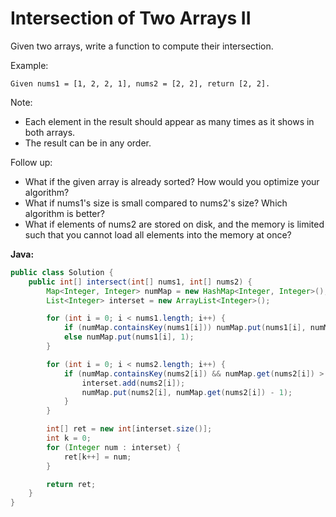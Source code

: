 # Intersection of Two Arrays II

Given two arrays, write a function to compute their intersection.

Example:

    Given nums1 = [1, 2, 2, 1], nums2 = [2, 2], return [2, 2].

Note:

  - Each element in the result should appear as many times as it shows in both arrays.
  - The result can be in any order.

Follow up:

  - What if the given array is already sorted? How would you optimize your algorithm?
  - What if nums1's size is small compared to nums2's size? Which algorithm is better?
  - What if elements of nums2 are stored on disk, and the memory is limited such that you cannot load all elements into the memory at once?

**Java:**
```java
public class Solution {
    public int[] intersect(int[] nums1, int[] nums2) {
        Map<Integer, Integer> numMap = new HashMap<Integer, Integer>();
        List<Integer> interset = new ArrayList<Integer>();

        for (int i = 0; i < nums1.length; i++) {
            if (numMap.containsKey(nums1[i])) numMap.put(nums1[i], numMap.get(nums1[i]) + 1);
            else numMap.put(nums1[i], 1);
        }

        for (int i = 0; i < nums2.length; i++) {
            if (numMap.containsKey(nums2[i]) && numMap.get(nums2[i]) > 0) {
                interset.add(nums2[i]);
                numMap.put(nums2[i], numMap.get(nums2[i]) - 1);
            }
        }

        int[] ret = new int[interset.size()];
        int k = 0;
        for (Integer num : interset) {
            ret[k++] = num;
        }

        return ret;
    }
}
```
